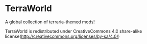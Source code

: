 # TerraWorld
A global collection of terraria-themed mods!

TerraWorld is redistributed under CreativeCommons 4.0 share-alike license(http://creativecommons.org/licenses/by-sa/4.0/)
